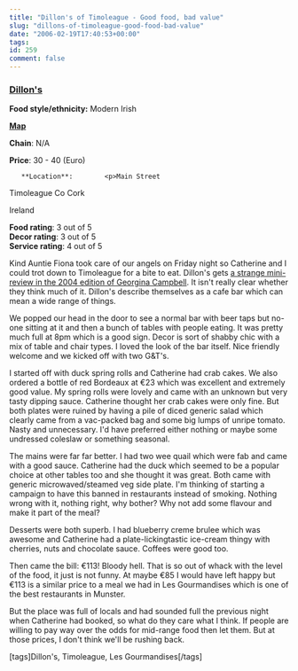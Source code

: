```yaml
---
title: "Dillon's of Timoleague - Good food, bad value"
slug: "dillons-of-timoleague-good-food-bad-value"
date: "2006-02-19T17:40:53+00:00"
tags:
id: 259
comment: false
---
```


  <div class='hreview'>         

### [Dillon's](None)

**Food style/ethnicity:** Modern Irish

**[Map](http://www.multimap.com/map/browse.cgi?client=public&X=-975000.218251555&Y=6700000.69824851&width=500&height=300&gride=-974524.218251555&gridn=6702696.69824851&srec=0&coordsys=mercator&db=w3&addr1=&addr2=&addr3=&pc=&advanced=&local=&localinfosel=&kw=&inmap=&table=&ovtype=&keepicon=true&zm=0&in.x=6&in.y=11&scale=500000)**

**Chain**: N/A

**Price**: 30 - 40        (Euro)

       **Location**:        <p>Main Street

Timoleague               Co Cork

Ireland
      </p>        <div>**Food rating**: <span class="rating">3</span> out of 5<div class="sb-fullstar"> </div><div class="sb-fullstar"> </div><div class="sb-fullstar"> </div><div class="sb-emptystar"> </div><div class="sb-emptystar"> </div></div>    <div>**Decor rating**: <span class="rating">3</span> out of 5<div class="sb-fullstar"> </div><div class="sb-fullstar"> </div><div class="sb-fullstar"> </div><div class="sb-emptystar"> </div><div class="sb-emptystar"> </div></div>   <div>**Service rating**: <span class="rating">4</span> out of 5<div class="sb-fullstar"> </div><div class="sb-fullstar"> </div><div class="sb-fullstar"> </div><div class="sb-fullstar"> </div><div class="sb-emptystar"> </div></div>    <div class='description'>

Kind Auntie Fiona took care of our angels on Friday night so Catherine and I could trot down to Timoleague for a bite to eat. Dillon's gets [a strange mini-review in the 2004 edition of Georgina Campbell](http://www.ireland-guide.com/establishment/dillons.3328.html). It isn't really clear whether they think much of it. Dillon's describe themselves as a cafe bar which can mean a wide range of things.

We popped our head in the door to see a normal bar with beer taps but no-one sitting at it and then a bunch of tables with people eating. It was pretty much full at 8pm which is a good sign. Decor is sort of shabby chic with a mix of table and chair types. I loved the look of the bar itself. Nice friendly welcome and we kicked off with two G&T's.

I started off with duck spring rolls and Catherine had crab cakes. We also ordered a bottle of red Bordeaux at €23 which was excellent and extremely good value. My spring rolls were lovely and came with an unknown but very tasty dipping sauce. Catherine thought her crab cakes were only fine. But both plates were ruined by having a pile of diced generic salad which clearly came from a vac-packed bag and some big lumps of unripe tomato. Nasty and unnecessary. I'd have preferred either nothing or maybe some undressed coleslaw or something seasonal.

The mains were far far better. I had two wee quail which were fab and came with a good sauce. Catherine had the duck which seemed to be a popular choice at other tables too and she thought it was great. Both came with generic microwaved/steamed veg side plate. I'm thinking of starting a campaign to have this banned in restaurants instead of smoking. Nothing wrong with it, nothing right, why bother? Why not add some flavour and make it part of the meal?

Desserts were both superb. I had blueberry creme brulee which was awesome and Catherine had a plate-lickingtastic ice-cream thingy with cherries, nuts and chocolate sauce. Coffees were good too.

Then came the bill: €113! Bloody hell. That is so out of whack with the level of the food, it just is not funny. At maybe €85 I would have left happy but €113 is a similar price to a meal we had in Les Gourmandises which is one of the best restaurants in Munster.

But the place was full of locals and had sounded full the previous night when Catherine had booked, so what do they care what I think. If people are willing to pay way over the odds for mid-range food then let them. But at those prices, I don't think we'll be rushing back.

[tags]Dillon's, Timoleague, Les Gourmandises[/tags]
</div>     </div>
<script type="application/x-subnode; charset=utf-8">
       <!-- the following is structured blog data for machine readers. -->
       <subnode xmlns:data-view="http://www.w3.org/2003/g/data-view#" data-view:transformation="http://structuredblogging.org/subnode-to-rdf-interpreter.xsl" xmlns="http://www.structuredblogging.org/xmlns#subnode">
            <xml-structured-blog-entry xmlns="http://www.structuredblogging.org/xmlns">
              <generator id="wpsb-1" type="x-wpsb-post" version="1"/><review type="review/restaurant"><subject name="Dillon's" ethnicity="Modern Irish" url="None" map="http://www.multimap.com/map/browse.cgi?client=publicandX=-975000.218251555andY=6700000.69824851andwidth=500andheight=300andgride=-974524.218251555andgridn=6702696.69824851andsrec=0andcoordsys=mercatoranddb=w3andaddr1=andaddr2=andaddr3=andpc=andadvanced=andlocal=andlocalinfosel=andkw=andinmap=andtable=andovtype=andkeepicon=trueandzm=0andin.x=6andin.y=11andscale=500000" chain="N/A"><price min="30" max="40" currency="Euro"/><location address="Main Street" city="Timoleague" postcode="Co Cork" country="Ireland"/></subject><foodrating max="5" min="0">3</foodrating><decorrating max="5" min="0">3</decorrating><servicerating max="5" min="0">4</servicerating><description>Kind Auntie Fiona took care of our angels on Friday night so Catherine and I could trot down to Timoleague for a bite to eat. Dillon's gets &lt;a href= http://www.ireland-guide.com/establishment/dillons.3328.html &gt;a strange mini-review in the 2004 edition of Georgina Campbell&lt;/a&gt;. It isn't really clear whether they think much of it. Dillon's describe themselves as a cafe bar which can mean a wide range of things.

We popped our head in the door to see a normal bar with beer taps but no-one sitting at it and then a bunch of tables with people eating. It was pretty much full at 8pm which is a good sign. Decor is sort of shabby chic with a mix of table and chair types. I loved the look of the bar itself. Nice friendly welcome and we kicked off with two GandT's.

I started off with duck spring rolls and Catherine had crab cakes. We also ordered a bottle of red Bordeaux at €23 which was excellent and extremely good value. My spring rolls were lovely and came with an unknown but very tasty dipping sauce. Catherine thought her crab cakes were only fine. But both plates were ruined by having a pile of diced generic salad which clearly came from a vac-packed bag and some big lumps of unripe tomato. Nasty and unnecessary. I'd have preferred either nothing or maybe some undressed coleslaw or something seasonal.

The mains were far far better. I had two wee quail which were fab and came with a good sauce. Catherine had the duck which seemed to be a popular choice at other tables too and she thought it was great. Both came with generic microwaved/steamed veg side plate. I'm thinking of starting a campaign to have this banned in restaurants instead of smoking. Nothing wrong with it, nothing right, why bother? Why not add some flavour and make it part of the meal?

Desserts were both superb. I had blueberry creme brulee which was awesome and Catherine had a plate-lickingtastic ice-cream thingy with cherries, nuts and chocolate sauce. Coffees were good too.

Then came the bill: €113! Bloody hell. That is so out of whack with the level of the food, it just is not funny. At maybe €85 I would have left happy but €113 is a similar price to a meal we had in Les Gourmandises which is one of the best restaurants in Munster.

But the place was full of locals and had sounded full the previous night when Catherine had booked, so what do they care what I think. If people are willing to pay way over the odds for mid-range food then let them. But at those prices, I don't think we'll be rushing back.

[tags]Dillon's, Timoleague, Les Gourmandises[/tags]</description></review>
            </xml-structured-blog-entry>
       </subnode>
       </script>
